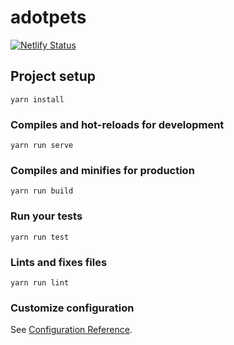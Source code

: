 # adotpets

[![Netlify Status](https://api.netlify.com/api/v1/badges/8d301b17-b50d-4c3b-9522-7048f1693f3a/deploy-status)](https://app.netlify.com/sites/adotpets/deploys)

## Project setup

```
yarn install
```

### Compiles and hot-reloads for development

```
yarn run serve
```

### Compiles and minifies for production

```
yarn run build
```

### Run your tests

```
yarn run test
```

### Lints and fixes files

```
yarn run lint
```

### Customize configuration

See [Configuration Reference](https://cli.vuejs.org/config/).
